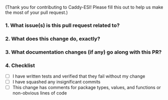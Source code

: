 (Thank you for contributing to Caddy-ESI! Please fill this out to help us make the most of your pull request.)

### 1. What issue(s) is this pull request related to?


### 2. What does this change do, exactly?


### 3. What documentation changes (if any) go along with this PR?


### 4. Checklist

- [ ] I have written tests and verified that they fail without my change
- [ ] I have squashed any insignificant commits
- [ ] This change has comments for package types, values, and functions or non-obvious lines of code
